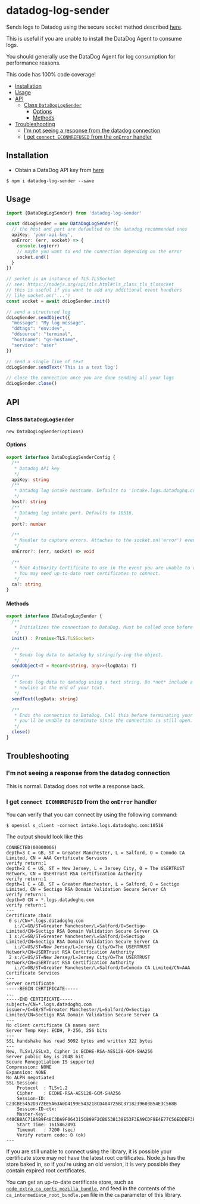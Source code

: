 # datadog-log-sender

Sends logs to Datadog using the secure socket method described [here](https://docs.datadoghq.com/getting_started/logs/).

This is useful if you are unable to install the DataDog Agent to consume logs.

You should generally use the DataDog Agent for log consumption for performance reasons.

This code has 100% code coverage!

<!-- TOC -->

- [Installation](#installation)
- [Usage](#usage)
- [API](#api)
  - [Class `DataDogLogSender`](#class-datadoglogsender)
    - [Options](#options)
    - [Methods](#methods)
- [Troubleshooting](#troubleshooting)
  - [I'm not seeing a response from the datadog connection](#im-not-seeing-a-response-from-the-datadog-connection)
  - [I get `connect ECONNREFUSED` from the `onError` handler](#i-get-connect-econnrefused-from-the-onerror-handler)

<!-- TOC END -->

## Installation

- Obtain a DataDog API key from [here](https://app.datadoghq.com/account/settings#api)

`$ npm i datadog-log-sender --save`

## Usage

```typescript
import {DataDogLogSender} from 'datadog-log-sender'

const ddLogSender = new DataDogLogSender({
  // the host and port are defaulted to the datadog recommended ones
  apiKey: 'your-api-key',
  onError: (err, socket) => {
    console.log(err)
    // maybe you want to end the connection depending on the error
    socket.end()
  }
})

// socket is an instance of TLS.TLSSocket
// see: https://nodejs.org/api/tls.html#tls_class_tls_tlssocket
// this is useful if you want to add any additional event handlers
// like socket.on('...')
const socket = await ddLogSender.init()

// send a structured log
ddLogSender.sendObject({
  "message": "My log message",
  "ddtags": "env:dev",
  "ddsource": "terminal",
  "hostname": "gs-hostame",
  "service": "user"
})

// send a single line of text
ddLogSender.sendText('This is a text log')

// close the connection once you are done sending all your logs
ddLogSender.close()
```

## API

### Class `DataDogLogSender` 

`new DataDogLogSender(options)`

#### Options

```typescript
export interface DataDogLogSenderConfig {
  /**
   * Datadog API key
   */
  apiKey: string
  /**
   * Datadog log intake hostname. Defaults to 'intake.logs.datadoghq.com'.
   */
  host?: string
  /**
   * Datadog log intake port. Defaults to 10516.
   */
  port?: number

  /**
   * Handler to capture errors. Attaches to the socket.on('error') event emitter.
   */
  onError?: (err, socket) => void

  /**
   * Root Authority Certificate to use in the event you are unable to connect to datadog due to SSL issues.
   * You may need up-to-date root certificates to connect.
   */
  ca?: string
}
```

#### Methods

```typescript
export interface IDataDogLogSender {
  /**
   * Initializes the connection to DataDog. Must be called once before sending.
   */
  init() : Promise<TLS.TLSSocket>

  /**
   * Sends log data to datadog by stringify-ing the object.
   */
  sendObject<T = Record<string, any>>(logData: T)

  /**
   * Sends log data to datadog using a text string. Do *not* include a
   * newline at the end of your text.
   */
  sendText(logData: string)

  /**
   * Ends the connection to DataDog. Call this before terminating your application or
   * you'll be unable to terminate since the connection is still open.
   */
  close()
}
```

## Troubleshooting

### I'm not seeing a response from the datadog connection

This is normal. Datadog does not write a response back.

### I get `connect ECONNREFUSED` from the `onError` handler

You can verify that you can connect by using the following command:

`$ openssl s_client -connect intake.logs.datadoghq.com:10516`

The output should look like this

```
CONNECTED(00000006)
depth=3 C = GB, ST = Greater Manchester, L = Salford, O = Comodo CA Limited, CN = AAA Certificate Services
verify return:1
depth=2 C = US, ST = New Jersey, L = Jersey City, O = The USERTRUST Network, CN = USERTrust RSA Certification Authority
verify return:1
depth=1 C = GB, ST = Greater Manchester, L = Salford, O = Sectigo Limited, CN = Sectigo RSA Domain Validation Secure Server CA
verify return:1
depth=0 CN = *.logs.datadoghq.com
verify return:1
---
Certificate chain
 0 s:/CN=*.logs.datadoghq.com
   i:/C=GB/ST=Greater Manchester/L=Salford/O=Sectigo Limited/CN=Sectigo RSA Domain Validation Secure Server CA
 1 s:/C=GB/ST=Greater Manchester/L=Salford/O=Sectigo Limited/CN=Sectigo RSA Domain Validation Secure Server CA
   i:/C=US/ST=New Jersey/L=Jersey City/O=The USERTRUST Network/CN=USERTrust RSA Certification Authority
 2 s:/C=US/ST=New Jersey/L=Jersey City/O=The USERTRUST Network/CN=USERTrust RSA Certification Authority
   i:/C=GB/ST=Greater Manchester/L=Salford/O=Comodo CA Limited/CN=AAA Certificate Services
---
Server certificate
-----BEGIN CERTIFICATE-----
...
-----END CERTIFICATE-----
subject=/CN=*.logs.datadoghq.com
issuer=/C=GB/ST=Greater Manchester/L=Salford/O=Sectigo Limited/CN=Sectigo RSA Domain Validation Secure Server CA
---
No client certificate CA names sent
Server Temp Key: ECDH, P-256, 256 bits
---
SSL handshake has read 5092 bytes and written 322 bytes
---
New, TLSv1/SSLv3, Cipher is ECDHE-RSA-AES128-GCM-SHA256
Server public key is 2048 bit
Secure Renegotiation IS supported
Compression: NONE
Expansion: NONE
No ALPN negotiated
SSL-Session:
    Protocol  : TLSv1.2
    Cipher    : ECDHE-RSA-AES128-GCM-SHA256
    Session-ID: C23CBE5452D372EE5A63A0D4199E543218CD404725BC3718239603B54E3C568B
    Session-ID-ctx: 
    Master-Key: 440CB8AC718AB9F48C3DA9F064315C899F2CB6538138E53F3EA9CDF8E4E77C56EDDEF3FBA51B4B2AFAAF6D9C9FD93893
    Start Time: 1615862093
    Timeout   : 7200 (sec)
    Verify return code: 0 (ok)
---
```

If you are still unable to connect using the library, it is possible your certificate store may not have the latest root certificates. Node.js has the store
baked in, so if you're using an old version, it is very possible they contain expired root certificates.

You can get an up-to-date certificate store, such as [`node_extra_ca_certs_mozilla_bundle`](https://www.npmjs.com/package/node_extra_ca_certs_mozilla_bundle),
and feed in the contents of the `ca_intermediate_root_bundle.pem` file in the `ca` parameter of this library.
